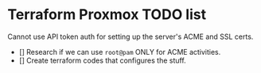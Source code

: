 # Terraform Proxmox TODO list

Cannot use API token auth for setting up the server's ACME and SSL certs.
- [] Research if we can use `root@pam` ONLY for ACME activities.
- [] Create terraform codes that configures the stuff.
